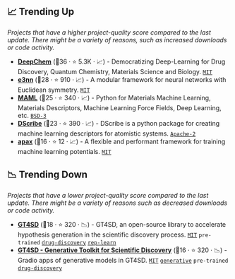 ## 📈 Trending Up

_Projects that have a higher project-quality score compared to the last update. There might be a variety of reasons, such as increased downloads or code activity._

- <b><a href="https://github.com/deepchem/deepchem">DeepChem</a></b> (🥇36 ·  ⭐ 5.3K · 📈) - Democratizing Deep-Learning for Drug Discovery, Quantum Chemistry, Materials Science and Biology. <code><a href="http://bit.ly/34MBwT8">MIT</a></code>
- <b><a href="https://github.com/e3nn/e3nn">e3nn</a></b> (🥇28 ·  ⭐ 910 · 📈) - A modular framework for neural networks with Euclidean symmetry. <code><a href="http://bit.ly/34MBwT8">MIT</a></code>
- <b><a href="https://github.com/materialsvirtuallab/maml">MAML</a></b> (🥈25 ·  ⭐ 340 · 📈) - Python for Materials Machine Learning, Materials Descriptors, Machine Learning Force Fields, Deep Learning, etc. <code><a href="http://bit.ly/3aKzpTv">BSD-3</a></code>
- <b><a href="https://github.com/SINGROUP/dscribe">DScribe</a></b> (🥇23 ·  ⭐ 390 · 📈) - DScribe is a python package for creating machine learning descriptors for atomistic systems. <code><a href="http://bit.ly/3nYMfla">Apache-2</a></code>
- <b><a href="https://github.com/apax-hub/apax">apax</a></b> (🥈16 ·  ⭐ 12 · 📈) - A flexible and performant framework for training machine learning potentials. <code><a href="http://bit.ly/34MBwT8">MIT</a></code>

## 📉 Trending Down

_Projects that have a lower project-quality score compared to the last update. There might be a variety of reasons such as decreased downloads or code activity._

- <b><a href="https://github.com/GT4SD/gt4sd-core">GT4SD</a></b> (🥇18 ·  ⭐ 320 · 📉) - GT4SD, an open-source library to accelerate hypothesis generation in the scientific discovery process. <code><a href="http://bit.ly/34MBwT8">MIT</a></code> <code>pre-trained</code> <a href="https://en.wikipedia.org/wiki/Drug_design#Computer-aided_drug_design"><code>drug-discovery</code></a> <a href="https://en.wikipedia.org/wiki/Feature_learning"><code>rep-learn</code></a>
- <b><a href="https://huggingface.co/GT4SD">GT4SD - Generative Toolkit for Scientific Discovery</a></b> (🥈16 ·  ⭐ 320 · 📉) - Gradio apps of generative models in GT4SD. <code><a href="http://bit.ly/34MBwT8">MIT</a></code> <a href="https://en.wikipedia.org/wiki/Generative_model"><code>generative</code></a> <code>pre-trained</code> <a href="https://en.wikipedia.org/wiki/Drug_design#Computer-aided_drug_design"><code>drug-discovery</code></a>

